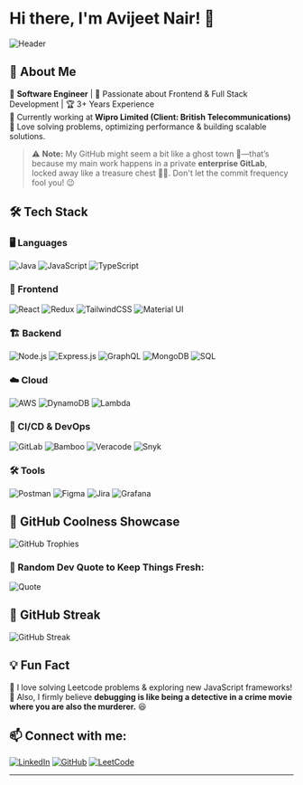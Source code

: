 # Hi there, I'm Avijeet Nair! 👋

![Header](https://readme-typing-svg.herokuapp.com?font=Fira+Code&weight=600&size=30&duration=4000&pause=1000&color=F7B801&width=700&lines=Hi%2C+I'm+Avijeet+Nair!;Welcome+to+my+GitHub+Profile!;Full-Stack+Developer+%7C+Tech+Enthusiast!;Let's+Build+Something+Awesome!+%F0%9F%92%AA)

## 🚀 About Me

🔹 **Software Engineer** | 🎯 Passionate about Frontend & Full Stack Development | 🏆 3+ Years Experience  
🔹 Currently working at **Wipro Limited (Client: British Telecommunications)**  
🔹 Love solving problems, optimizing performance & building scalable solutions.  

> ⚠️ **Note:** My GitHub might seem a bit like a ghost town 👻—that’s because my main work happens in a private **enterprise GitLab**, locked away like a treasure chest 🏴‍☠️.  Don't let the commit frequency fool you! 😉 

## 🛠️ Tech Stack

### 🖥️ Languages
![Java](https://img.shields.io/badge/Java-ED8B00?style=for-the-badge&logo=java&logoColor=white)
![JavaScript](https://img.shields.io/badge/JavaScript-F7DF1E?style=for-the-badge&logo=javascript&logoColor=black)
![TypeScript](https://img.shields.io/badge/TypeScript-3178C6?style=for-the-badge&logo=typescript&logoColor=white)

### 🎨 Frontend
![React](https://img.shields.io/badge/React-20232A?style=for-the-badge&logo=react&logoColor=61DAFB)
![Redux](https://img.shields.io/badge/Redux-764ABC?style=for-the-badge&logo=redux&logoColor=white)
![TailwindCSS](https://img.shields.io/badge/TailwindCSS-06B6D4?style=for-the-badge&logo=tailwind-css&logoColor=white)
![Material UI](https://img.shields.io/badge/Material--UI-0081CB?style=for-the-badge&logo=mui&logoColor=white)

### 🏗️ Backend
![Node.js](https://img.shields.io/badge/Node.js-43853D?style=for-the-badge&logo=node.js&logoColor=white)
![Express.js](https://img.shields.io/badge/Express.js-000000?style=for-the-badge&logo=express&logoColor=white)
![GraphQL](https://img.shields.io/badge/GraphQL-E10098?style=for-the-badge&logo=graphql&logoColor=white)
![MongoDB](https://img.shields.io/badge/MongoDB-4EA94B?style=for-the-badge&logo=mongodb&logoColor=white)
![SQL](https://img.shields.io/badge/SQL-4479A1?style=for-the-badge&logo=postgresql&logoColor=white)

### ☁️ Cloud
![AWS](https://img.shields.io/badge/AWS-FF9900?style=for-the-badge&logo=amazon-aws&logoColor=white)
![DynamoDB](https://img.shields.io/badge/DynamoDB-4053D6?style=for-the-badge&logo=amazon-dynamodb&logoColor=white)
![Lambda](https://img.shields.io/badge/AWS%20Lambda-FF9900?style=for-the-badge&logo=awslambda&logoColor=white)

### 🔄 CI/CD & DevOps
![GitLab](https://img.shields.io/badge/GitLab-FC6D26?style=for-the-badge&logo=gitlab&logoColor=white)
![Bamboo](https://img.shields.io/badge/Bamboo-0052CC?style=for-the-badge&logo=atlassian&logoColor=white)
![Veracode](https://img.shields.io/badge/Veracode-2A579A?style=for-the-badge&logo=veracode&logoColor=white)
![Snyk](https://img.shields.io/badge/Snyk-4C4A73?style=for-the-badge&logo=snyk&logoColor=white)

### 🛠️ Tools
![Postman](https://img.shields.io/badge/Postman-FF6C37?style=for-the-badge&logo=postman&logoColor=white)
![Figma](https://img.shields.io/badge/Figma-F24E1E?style=for-the-badge&logo=figma&logoColor=white)
![Jira](https://img.shields.io/badge/Jira-0052CC?style=for-the-badge&logo=jira&logoColor=white)
![Grafana](https://img.shields.io/badge/Grafana-F46800?style=for-the-badge&logo=grafana&logoColor=white)

## 🌟 GitHub Coolness Showcase

![GitHub Trophies](https://github-profile-trophy.vercel.app/?username=avijeetnair&theme=radical&no-frame=true&row=1&column=6)

### 📌 Random Dev Quote to Keep Things Fresh:
![Quote](https://quotes-github-readme.vercel.app/api?type=horizontal&theme=radical)

## 🎯 GitHub Streak

![GitHub Streak](https://streak-stats.demolab.com/?user=avijeetnair&theme=radical&hide_border=true)

## 💡 Fun Fact
🚀 I love solving Leetcode problems & exploring new JavaScript frameworks!  
🤖 Also, I firmly believe **debugging is like being a detective in a crime movie where you are also the murderer.** 😆

## 📫 Connect with me:

[![LinkedIn](https://img.shields.io/badge/LinkedIn-0077B5?style=for-the-badge&logo=linkedin&logoColor=white)](https://linkedin.com/in/avijeet-nair)
[![GitHub](https://img.shields.io/badge/GitHub-181717?style=for-the-badge&logo=github&logoColor=white)](https://github.com/avijeetnair)
[![LeetCode](https://img.shields.io/badge/LeetCode-FFA116?style=for-the-badge&logo=leetcode&logoColor=white)](https://leetcode.com/avijeet)

---


